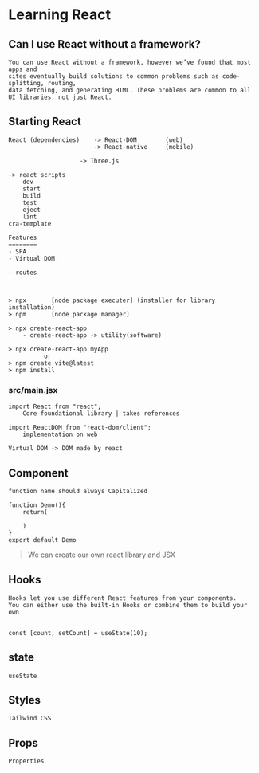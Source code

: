 # Learning React 

## Can I use React without a framework?
```
You can use React without a framework, however we’ve found that most apps and 
sites eventually build solutions to common problems such as code-splitting, routing, 
data fetching, and generating HTML. These problems are common to all UI libraries, not just React.
```
## Starting React
```
React (dependencies)    -> React-DOM        (web)
                        -> React-native     (mobile)
        
                    -> Three.js

-> react scripts
    dev
    start
    build
    test
    eject
    lint
cra-template

Features
========
- SPA
- Virtual DOM

- routes



> npx       [node package executer] (installer for library installation)
> npm       [node package manager]

> npx create-react-app
    - create-react-app -> utility(software)

> npx create-react-app myApp
          or
> npm create vite@latest
> npm install
```

### src/main.jsx
```
import React from "react";
    Core foundational library | takes references

import ReactDOM from "react-dom/client";
    implementation on web

Virtual DOM -> DOM made by react
```

## Component
```
function name should always Capitalized

function Demo(){
    return(

    )
}
export default Demo
```

>We can create our own react library and JSX

## Hooks
```
Hooks let you use different React features from your components. 
You can either use the built-in Hooks or combine them to build your own


const [count, setCount] = useState(10);

```

## state
```
useState
```

## Styles
```
Tailwind CSS
```

## Props
```
Properties
```

